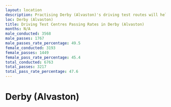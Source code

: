 ```yaml
---
layout: location
description: Practising Derby (Alvaston)'s driving test routes will help you become more confident in your gear-changing abilities.
loc: Derby (Alvaston)
title: Driving Test Centres Passing Rates in Derby (Alvaston)
months: N/A
male_conducted: 3568
male_passes: 1767
male_passes_rate_percentage: 49.5
female_conducted: 3193
female_passes: 1449
female_pass_rate_percentage: 45.4
total_conducted: 6763
total_passes: 3217
total_pass_rate_percentage: 47.6
---
```


# Derby (Alvaston)
